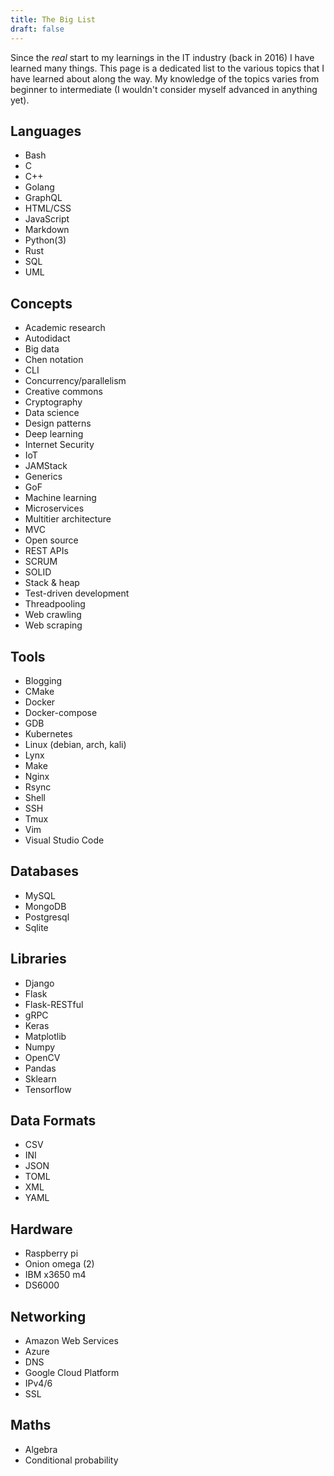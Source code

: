 ```yaml
---
title: The Big List
draft: false
---
```


Since the *real* start to my learnings in the IT industry (back in 2016) I have learned many things. This page is a dedicated list to the various topics that I have learned about along the way. My knowledge of the topics varies from beginner to intermediate (I wouldn't consider myself advanced in anything yet).

## Languages

* Bash
* C
* C++
* Golang
* GraphQL
* HTML/CSS
* JavaScript
* Markdown
* Python(3)
* Rust
* SQL
* UML

## Concepts

* Academic research
* Autodidact
* Big data
* Chen notation
* CLI
* Concurrency/parallelism
* Creative commons
* Cryptography
* Data science
* Design patterns
* Deep learning
* Internet Security
* IoT
* JAMStack
* Generics
* GoF
* Machine learning
* Microservices
* Multitier architecture
* MVC
* Open source
* REST APIs
* SCRUM
* SOLID
* Stack & heap
* Test-driven development
* Threadpooling
* Web crawling
* Web scraping

## Tools

* Blogging
* CMake
* Docker
* Docker-compose
* GDB
* Kubernetes
* Linux (debian, arch, kali)
* Lynx
* Make
* Nginx
* Rsync
* Shell
* SSH
* Tmux
* Vim
* Visual Studio Code

## Databases

* MySQL
* MongoDB
* Postgresql
* Sqlite

## Libraries

* Django
* Flask
* Flask-RESTful
* gRPC
* Keras
* Matplotlib
* Numpy
* OpenCV
* Pandas
* Sklearn
* Tensorflow

## Data Formats

* CSV
* INI
* JSON
* TOML
* XML
* YAML

## Hardware

* Raspberry pi
* Onion omega (2)
* IBM x3650 m4
* DS6000

## Networking

* Amazon Web Services
* Azure
* DNS
* Google Cloud Platform
* IPv4/6
* SSL

## Maths

* Algebra
* Conditional probability